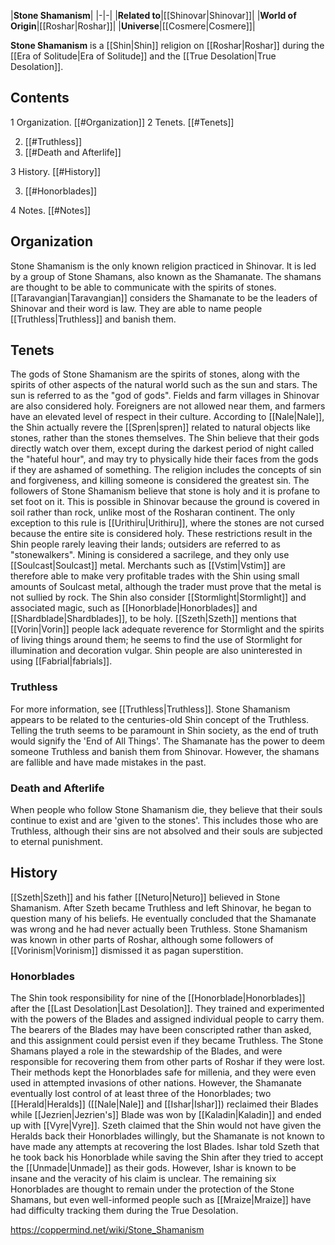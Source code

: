 |**Stone Shamanism**|
|-|-|
|**Related to**|[[Shinovar\|Shinovar]]|
|**World of Origin**|[[Roshar\|Roshar]]|
|**Universe**|[[Cosmere\|Cosmere]]|

**Stone Shamanism** is a [[Shin\|Shin]] religion on [[Roshar\|Roshar]] during the [[Era of Solitude\|Era of Solitude]] and the [[True Desolation\|True Desolation]].

## Contents

1 Organization. [[#Organization]] 
2 Tenets. [[#Tenets]] 

2. [[#Truthless]] 
2. [[#Death and Afterlife]] 


3 History. [[#History]] 

3. [[#Honorblades]] 


4 Notes. [[#Notes]] 


## Organization
Stone Shamanism is the only known religion practiced in Shinovar. It is led by a group of Stone Shamans, also known as the Shamanate. The shamans are thought to be able to communicate with the spirits of stones. [[Taravangian\|Taravangian]] considers the Shamanate to be the leaders of Shinovar and their word is law. They are able to name people [[Truthless\|Truthless]] and banish them.

## Tenets
The gods of Stone Shamanism are the spirits of stones, along with the spirits of other aspects of the natural world such as the sun and stars. The sun is referred to as the "god of gods". Fields and farm villages in Shinovar are also considered holy. Foreigners are not allowed near them, and farmers have an elevated level of respect in their culture. According to [[Nale\|Nale]], the Shin actually revere the [[Spren\|spren]] related to natural objects like stones, rather than the stones themselves. The Shin believe that their gods directly watch over them, except during the darkest period of night called the "hateful hour", and may try to physically hide their faces from the gods if they are ashamed of something. The religion includes the concepts of sin and forgiveness, and killing someone is considered the greatest sin.
The followers of Stone Shamanism believe that stone is holy and it is profane to set foot on it. This is possible in Shinovar because the ground is covered in soil rather than rock, unlike most of the Rosharan continent. The only exception to this rule is [[Urithiru\|Urithiru]], where the stones are not cursed because the entire site is considered holy. These restrictions result in the Shin people rarely leaving their lands; outsiders are referred to as "stonewalkers". Mining is considered a sacrilege, and they only use [[Soulcast\|Soulcast]] metal. Merchants such as [[Vstim\|Vstim]] are therefore able to make very profitable trades with the Shin using small amounts of Soulcast metal, although the trader must prove that the metal is not sullied by rock.
The Shin also consider [[Stormlight\|Stormlight]] and associated magic, such as [[Honorblade\|Honorblades]] and [[Shardblade\|Shardblades]], to be holy. [[Szeth\|Szeth]] mentions that [[Vorin\|Vorin]] people lack adequate reverence for Stormlight and the spirits of living things around them; he seems to find the use of Stormlight for illumination and decoration vulgar. Shin people are also uninterested in using [[Fabrial\|fabrials]].

### Truthless
For more information, see [[Truthless\|Truthless]].
Stone Shamanism appears to be related to the centuries-old Shin concept of the Truthless. Telling the truth seems to be paramount in Shin society, as the end of truth would signify the 'End of All Things'. The Shamanate has the power to deem someone Truthless and banish them from Shinovar. However, the shamans are fallible and have made mistakes in the past.

### Death and Afterlife
When people who follow Stone Shamanism die, they believe that their souls continue to exist and are 'given to the stones'. This includes those who are Truthless, although their sins are not absolved and their souls are subjected to eternal punishment.

## History
[[Szeth\|Szeth]] and his father [[Neturo\|Neturo]] believed in Stone Shamanism. After Szeth became Truthless and left Shinovar, he began to question many of his beliefs. He eventually concluded that the Shamanate was wrong and he had never actually been Truthless.
Stone Shamanism was known in other parts of Roshar, although some followers of [[Vorinism\|Vorinism]] dismissed it as pagan superstition.

### Honorblades
The Shin took responsibility for nine of the [[Honorblade\|Honorblades]] after the [[Last Desolation\|Last Desolation]]. They trained and experimented with the powers of the Blades and assigned individual people to carry them. The bearers of the Blades may have been conscripted rather than asked, and this assignment could persist even if they became Truthless. The Stone Shamans played a role in the stewardship of the Blades, and were responsible for recovering them from other parts of Roshar if they were lost. Their methods kept the Honorblades safe for millenia, and they were even used in attempted invasions of other nations.
However, the Shamanate eventually lost control of at least three of the Honorblades; two [[Herald\|Heralds]] ([[Nale\|Nale]] and [[Ishar\|Ishar]]) reclaimed their Blades while [[Jezrien\|Jezrien's]] Blade was won by [[Kaladin\|Kaladin]] and ended up with [[Vyre\|Vyre]]. Szeth claimed that the Shin would not have given the Heralds back their Honorblades willingly, but the Shamanate is not known to have made any attempts at recovering the lost Blades. Ishar told Szeth that he took back his Honorblade while saving the Shin after they tried to accept the [[Unmade\|Unmade]] as their gods. However, Ishar is known to be insane and the veracity of his claim is unclear. The remaining six Honorblades are thought to remain under the protection of the Stone Shamans, but even well-informed people such as [[Mraize\|Mraize]] have had difficulty tracking them during the True Desolation.



https://coppermind.net/wiki/Stone_Shamanism